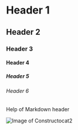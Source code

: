 # Header 1
## Header 2
### Header 3
#### Header 4
##### Header 5
###### Header 6

Help of Markdown header

![Image of Constructocat2](https://octodex.github.com/images/constructocat2.jpg)

